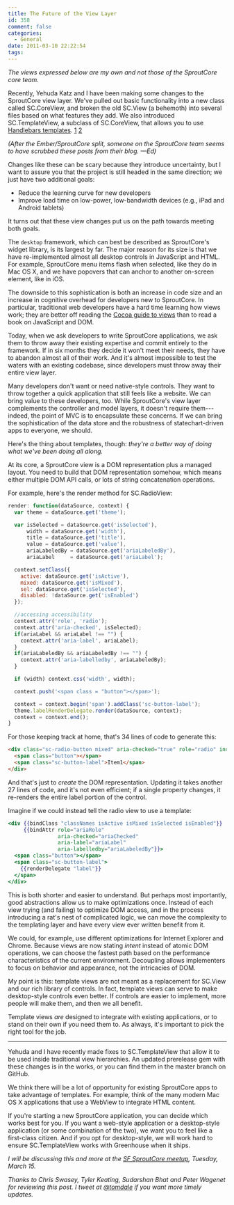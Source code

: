 ```yaml
---
title: The Future of the View Layer
id: 358
comment: false
categories:
  - General
date: 2011-03-10 22:22:54
tags:
---
```


_The views expressed below are my own and not those of the SproutCore core team._

Recently, Yehuda Katz and I have been making some changes to the
SproutCore view layer. We've pulled out basic functionality into a new
class called SC.CoreView, and broken the old SC.View (a behemoth) into
several files based on what features they add. We also introduced
SC.TemplateView, a subclass of SC.CoreView, that allows you to use
[Handlebars templates](http://handlebarsjs.com). [1][1] [2][2]

[1]: <http://blog.sproutcore.com/post/3594199971/introducing-sc-templateview-now-with-tutorial>
[2]: <http://blog.sproutcore.com/post/3575607410/sproutcore-1-5-pre-4-templateview-is-here>

_(After the Ember/SproutCore split, someone on the SproutCore team seems to have scrubbed these posts from their blog. —Ed)_

Changes like these can be scary because they introduce uncertainty, but
I want to assure you that the project is still headed in the same direction; we just have two additional goals:

* Reduce the learning curve for new developers
* Improve load time on low-power, low-bandwidth devices (e.g., iPad and Android tablets)

It turns out that these view changes put us on the path towards meeting both goals.

The `desktop` framework, which can best be described as SproutCore's
widget library, is its largest by far. The major reason for its size is
that we have re-implemented almost all desktop controls in JavaScript and HTML.
For example, SproutCore menu items flash when selected,
like they do in Mac OS X, and we have popovers that can anchor to
another on-screen element, like in iOS.

The downside to this sophistication is both an increase in code size and
an increase in cognitive overhead for developers new to SproutCore. In
particular, traditional web developers have a hard time learning how
views work; they are better off reading the [Cocoa guide to
views](http://developer.apple.com/library/mac/#documentation/cocoa/conceptual/CocoaViewsGuide/Introduction/Introduction.html)
than to read a book on JavaScript and DOM.

Today, when we ask developers to write SproutCore applications, we ask
them to throw away their existing expertise and commit entirely to the
framework. If in six months they decide it won't meet their needs, they
have to abandon almost all of their work. And it's almost
impossible to test the waters with an existing codebase, since
developers must throw away their entire view layer.

Many developers don't want or need native-style controls. They want to
throw together a quick application that still feels like a website.  We
can bring value to these developers, too. While SproutCore's view layer
complements the controller and model layers, it doesn't require
them---indeed, the point of MVC is to encapsulate these concerns. If we
can bring the sophistication of the data store and the robustness of
statechart-driven apps to everyone, we should.

Here's the thing about templates, though: _they're a better way of
doing what we've been doing all along._

At its core, a SproutCore view is a DOM representation plus a managed
layout. You need to build that DOM representation somehow, which means
either multiple DOM API calls, or lots of string concatenation
operations.

For example, here's the render method for SC.RadioView:

```js
render: function(dataSource, context) {
  var theme = dataSource.get('theme');

  var isSelected = dataSource.get('isSelected'),
      width = dataSource.get('width'),
      title = dataSource.get('title'),
      value = dataSource.get('value'),
      ariaLabeledBy = dataSource.get('ariaLabeledBy'),
      ariaLabel     = dataSource.get('ariaLabel');

  context.setClass({
    active: dataSource.get('isActive'),
    mixed: dataSource.get('isMixed'),
    sel: dataSource.get('isSelected'),
    disabled: !dataSource.get('isEnabled')
  });

  //accessing accessibility
  context.attr('role', 'radio');
  context.attr('aria-checked', isSelected);
  if(ariaLabel && ariaLabel !== "") {
    context.attr('aria-label', ariaLabel);
  }
  if(ariaLabeledBy && ariaLabeledBy !== "") {
    context.attr('aria-labelledby', ariaLabeledBy);
  }

  if (width) context.css('width', width);

  context.push('<span class = "button"></span>');

  context = context.begin('span').addClass('sc-button-label');
  theme.labelRenderDelegate.render(dataSource, context);
  context = context.end();
}
```

For those keeping track at home, that's 34 lines of code to generate
this:

```html
<div class="sc-radio-button mixed" aria-checked="true" role="radio" index="0">
  <span class="button"></span>
  <span class="sc-button-label">Item1</span>
</div>
```

And that's just to *create* the DOM representation. Updating it takes
another 27 lines of code, and it's not even efficient; if a single
property changes, it re-renders the entire label portion of the control.

Imagine if we could instead tell the radio view to use a template:

```hbs
<div {{bindClass "classNames isActive isMixed isSelected isEnabled"}}
     {{bindAttr role="ariaRole"
                aria-checked="ariaChecked"
                aria-label="ariaLabel"
                aria-labelledby="ariaLabeledBy"}}>
  <span class="button"></span>
  <span class="sc-button-label">
    {{renderDelegate "label"}}
  </span>
</div>
```

This is both shorter and easier to understand. But perhaps most
importantly, good abstractions allow us to make optimizations once.
Instead of each view trying (and failing) to optimize DOM access, and in
the process introducing a rat's nest of complicated logic, we can move
the complexity to the templating layer and have every view ever written
benefit from it.

We could, for example, use different optimizations for Internet Explorer
and Chrome. Because views are now stating _intent_ instead of atomic DOM
operations, we can choose the fastest path based on the performance
characteristics of the current environment. Decoupling allows
implementers to focus on behavior and appearance, not the intricacies of
DOM.

My point is this: template views are not meant as a replacement for
SC.View and our rich library of controls. In fact, template views can
serve to make desktop-style controls even better. If controls are easier
to implement, more people will make them, and then we all benefit.

Template views *are* designed to integrate with existing applications,
or to stand on their own if you need them to. As always, it's important
to pick the right tool for the job.

<hr>

Yehuda and I have recently made fixes to SC.TemplateView that allow it
to be used inside traditional view hierarchies. An updated prerelease
gem with these changes is in the works, or you can find them in the
master branch on GitHub.

We think there will be a lot of opportunity for existing SproutCore apps
to take advantage of templates.  For example, think of the many modern
Mac OS X applications that use a WebView to integrate HTML content.

If you're starting a new SproutCore application, you can decide which
works best for you. If you want a web-style application or a
desktop-style application (or some combination of the two), we want you
to feel like a first-class citizen. And if you opt for desktop-style, we
will work hard to ensure SC.TemplateView works with Greenhouse when it
ships.

_I will be discussing this and more at the [SF SproutCore meetup](http://www.meetup.com/sproutcore/events/16508797/), Tuesday, March 15._

_Thanks to Chris Swasey, Tyler Keating, Sudarshan Bhat and Peter Wagenet for reviewing this post. I tweet at [@tomdale](http://twitter.com/tomdale) if you want more timely updates._
